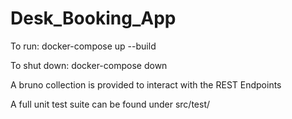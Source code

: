 # Desk_Booking_App

To run:
docker-compose up --build

To shut down:
docker-compose down

A bruno collection is provided to interact with the REST Endpoints

A full unit test suite can be found under src/test/